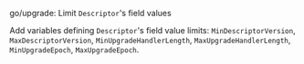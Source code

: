 go/upgrade: Limit `Descriptor`'s field values

Add variables defining `Descriptor`'s field value limits:
`MinDescriptorVersion`, `MaxDescriptorVersion`, `MinUpgradeHandlerLength`,
`MaxUpgradeHandlerLength`, `MinUpgradeEpoch`, `MaxUpgradeEpoch`.
